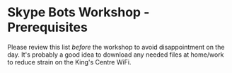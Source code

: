 
# Skype Bots Workshop - Prerequisites

Please review this list *before* the workshop to avoid disappointment on the day. It's probably a good idea to download any needed files at home/work to reduce strain on the King's Centre WiFi.



